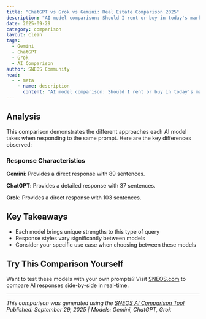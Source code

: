```yaml
---
title: "ChatGPT vs Grok vs Gemini: Real Estate Comparison 2025"
description: "AI model comparison: Should I rent or buy in today's market? Analyze current conditions and give specific advice..."
date: 2025-09-29
category: comparison
layout: Clean
tags:
  - Gemini
  - ChatGPT
  - Grok
  - AI Comparison
author: SNEOS Community
head:
  - - meta
    - name: description
      content: "AI model comparison: Should I rent or buy in today's market? Analyze current conditions and give specific advice..."
---
```


<ChatComparison
  title="ChatGPT vs Grok vs Gemini: Real Estate Comparison 2025"
  prompt="Should I rent or buy in today's market? Analyze current conditions and give specific advice"
  :responses='{
    "Gemini": "Okay, let\u0027s break down the rent vs. buy decision in today\u0027s market. It\u0027s a complex question with no one-size-fits-all answer, as it depends heavily on your individual circumstances and location.\n\n**Understanding the Current Market Conditions (as of Late October 2023):**\n\n*   **High Interest Rates:** The Federal Reserve has been aggressively raising interest rates to combat inflation. This directly impacts mortgage rates, making buying more expensive.\n*   **Elevated Home Prices (Generally):** While prices have cooled off from their peak in 2021/early 2022, they\u0027re still relatively high in many markets.  Inventory is still low in many desirable areas, keeping upward pressure on prices.\n*   **Slowing Sales:**  Rising interest rates have cooled buyer demand, leading to slower sales and longer times on the market.  This gives buyers more negotiating power in some areas.\n*   **Inflation:**  Inflation remains a concern, although it has been moderating.  This affects the cost of everything, from groceries to home repairs.\n*   **Rent Prices:** Rent prices are showing signs of cooling or even decreasing in some markets after a period of rapid increases.  However, the local situation varies greatly.\n\n**Key Factors to Consider:**\n\nBefore diving into specific advice, understand that the *right* answer depends on these factors:\n\n1.  **Your Financial Situation:**\n    *   **Income and Savings:** Can you comfortably afford a down payment, closing costs, and ongoing mortgage payments, property taxes, and insurance? Do you have an emergency fund? Lenders like to see a debt-to-income ratio of around 43% or lower.\n    *   **Credit Score:** A good credit score is crucial for securing a favorable mortgage rate.\n    *   **Job Security:** Is your employment stable? Buying a home is a long-term commitment.\n2.  **Your Location (Extremely Important):**\n    *   **Local Housing Market:**  Is it a buyer\u0027s market or a seller\u0027s market? What are the trends in home prices and rents in your specific area?  Use sites like Zillow, Redfin, Realtor.com, and local real estate agencies to research.\n    *   **Property Taxes and Insurance:** These costs vary significantly by location.\n    *   **Rental Rates:** Compare rental rates to potential mortgage payments (including taxes, insurance, and potential maintenance).\n3.  **Your Lifestyle and Goals:**\n    *   **How Long Do You Plan to Stay?** As a general rule, you need to stay in a home for at least 5-7 years to recoup the costs of buying (closing costs, real estate agent fees when you sell, etc.).\n    *   **Flexibility:** Renting offers more flexibility if you anticipate moving for a job or other reasons.\n    *   **Maintenance and Repairs:** As a homeowner, you\u0027re responsible for all maintenance and repairs, which can be costly and time-consuming.\n    *   **Personal Preferences:** Do you value homeownership and the ability to customize your living space?\n\n**Specific Advice and Analysis:**\n\nGiven the current market conditions, here\u0027s a framework for making your decision:\n\n**Scenario 1: You\u0027re in a Hot Real Estate Market (Prices Still High, Low Inventory):**\n\n*   **Renting Might Be the Better Option (For Now):** With high prices and rising interest rates, buying in a hot market can stretch your budget. Renting allows you to save money, wait for prices to potentially cool down further, and see if interest rates stabilize or decrease.  You also avoid the risk of buying at the peak of the market and seeing your home value decline.\n*   **If You\u0027re Determined to Buy:**\n    *   **Be Patient and Negotiate:** Take your time, shop around for the best mortgage rates, and don\u0027t be afraid to make offers below the asking price.  Insist on a thorough home inspection.\n    *   **Consider a Smaller Home or a Different Location:**  Be willing to compromise on size, amenities, or location to find a more affordable option.\n    *   **Look for Fixer-Uppers:** If you\u0027re handy (or willing to hire contractors), a fixer-upper can be a way to get into the market at a lower price.\n    *   **Explore Government Programs:** Look into first-time homebuyer programs that offer down payment assistance or lower interest rates.\n\n**Scenario 2: You\u0027re in a Cooling or Balanced Real Estate Market (Prices Stabilizing, Inventory Increasing):**\n\n*   **Buying Becomes More Attractive (But Still Requires Careful Consideration):** With prices stabilizing and inventory increasing, you may have more negotiating power and find better deals.  Rising rental rates can also make buying relatively more appealing.\n*   **Things to Keep in Mind:**\n    *   **Interest Rates Still Matter:** Shop around for the best mortgage rates. Even a small difference in the interest rate can save you a significant amount of money over the life of the loan.  Consider an Adjustable Rate Mortgage (ARM) carefully - they can start with a lower rate, but that rate can increase later.\n    *   **Don\u0027t Overextend Yourself:**  Just because you *can* afford a certain mortgage payment doesn\u0027t mean you *should*. Leave room in your budget for unexpected expenses and future financial goals.\n    *   **Consider the Long-Term Costs:** Factor in property taxes, insurance, maintenance, and potential repairs when calculating the total cost of homeownership.\n\n**Scenario 3:  High Rental Costs Relative to Potential Ownership:**\n\n*   **Carefully Compare Total Costs:** In some areas, rents have risen so much that the cost of renting is approaching (or even exceeding) the cost of owning, even with higher interest rates.  Do a detailed cost analysis, including all expenses associated with both renting and buying.\n*   **Consider a Condo or Townhouse:** These can be more affordable entry points into homeownership, especially if you are okay with shared walls.\n\n**Doing Your Homework (Essential Steps):**\n\n1.  **Check Your Credit Score:** Get a free copy of your credit report from AnnualCreditReport.com and address any errors or issues.\n2.  **Get Pre-Approved for a Mortgage:** This will give you a clear idea of how much you can borrow and what your interest rate will be.\n3.  **Research Local Market Conditions:**  Use online resources, talk to real estate agents, and attend open houses to get a feel for the local market.\n4.  **Create a Detailed Budget:**  Calculate all your income and expenses to determine how much you can realistically afford for housing.\n5.  **Talk to a Financial Advisor:**  A financial advisor can help you assess your overall financial situation and make informed decisions about buying or renting.\n6.  **Use Online Calculators:** There are many online rent vs. buy calculators that can help you compare the costs of each option.  Be sure to enter accurate information for your specific situation.  Here are some examples, but remember to verify their accuracy and consider them as starting points:\n    *   [NerdWallet Rent vs. Buy Calculator](https://www.nerdwallet.com/mortgages/rent-vs-buy-calculator)\n    *   [The New York Times Rent vs. Buy Calculator](https://www.nytimes.com/interactive/2014/upshot/buy-rent-calculator.html)\n    *   [Zillow Rent vs. Buy Calculator](https://www.zillow.com/rent-vs-buy-calculator/)\n\n**Key Takeaways:**\n\n*   **No Easy Answer:** The rent vs. buy decision is highly personal and depends on your unique circumstances.\n*   **Location is Paramount:**  Local market conditions play a major role in determining whether buying or renting is the better option.\n*   **Do Your Research:**  Thoroughly research the market, your finances, and your lifestyle goals before making a decision.\n*   **Be Realistic About Costs:**  Factor in all expenses associated with both renting and buying.\n*   **Don\u0027t Rush the Decision:**  Take your time, weigh your options, and make a choice that you\u0027re comfortable with.\n*   **Consider Your Risk Tolerance:** Homeownership involves more risk than renting.  Are you comfortable with the possibility of losing money if home prices decline?\n\n**In summary:**  In late 2023, with higher interest rates and elevated home prices in many areas, renting is a viable and potentially smart option for many, especially those who need flexibility or are unsure about their long-term plans.  However, if you\u0027re financially stable, plan to stay in a location for several years, and find a suitable property in a balanced market, buying can still be a worthwhile investment.  Careful analysis and due diligence are essential!\n",
    "ChatGPT": "Deciding whether to rent or buy a home depends on your personal financial situation, lifestyle, and the current real estate market conditions. As of mid-2024, here is an analysis of the key factors affecting this decision:\n\n### Current Market Conditions (2024 Mid-Year Overview)\n\n1. **Interest Rates:**\n   - Mortgage rates have somewhat stabilized but remain higher than the historically low rates seen in 2020-2021.\n   - Typical 30-year fixed mortgage rates hover around 6-7%, increasing monthly mortgage payments compared to recent years.\n\n2. **Home Prices:**\n   - Home prices have plateaued in many regions after significant growth during the pandemic.\n   - Some markets are experiencing slight price corrections, while others remain high due to supply constraints.\n\n3. **Inventory Levels:**\n   - Housing inventory remains tight in many desirable areas, limiting choices for buyers.\n   - New construction is gradually increasing but hasn\u2019t yet met overall demand.\n\n4. **Rent Prices:**\n   - Rental rates have increased substantially, driven by high demand and limited supply.\n   - In many urban and suburban areas, monthly rent is approaching or exceeding typical mortgage payments for comparable properties.\n\n5. **Economic Factors:**\n   - Inflation remains a concern, affecting household budgets.\n   - Job market is relatively stable but economic uncertainties persist.\n\n### Considerations for Your Decision\n\n#### When Buying May Make Sense:\n- **You plan to stay in the home for 5\u002B years:** Buying typically becomes more financially advantageous over the long term due to equity building and appreciation potential.\n- **You have a stable income and down payment:** A solid financial foundation, including savings for a 20% down payment (or at least 10%), and good credit helps secure better mortgage terms.\n- **You want to build equity:** Instead of paying rent to a landlord, mortgage payments contribute toward ownership.\n- **You prefer stability:** Homeownership offers control over your living space without rent hikes or lease renewals.\n- **You can handle maintenance costs:** Owning means responsibility for upkeep, repairs, property taxes, and insurance.\n\n#### When Renting May Be Better:\n- **You expect to move within a few years:** Renting offers flexibility without the transaction costs of buying and selling.\n- **You lack sufficient savings for down payment or emergency fund:** Buying without financial cushion risks strain.\n- **You want to avoid market risk:** If home prices decline, buyers can be underwater, whereas renters can relocate more easily.\n- **You prefer less responsibility:** Maintenance and repairs are typically landlord obligations.\n- **Mortgage rates are prohibitive:** Higher interest rates increase monthly payments, sometimes making renting more affordable.\n\n### Specific Advice\n\n- **Crunch Your Numbers:** Use online calculators to compare total monthly costs of renting vs. buying including mortgage, taxes, insurance, maintenance, and rent.\n- **Evaluate Local Market:** Real estate conditions vary by region; consult local market reports or realtors for trends in your area.\n- **Consider Hybrid Approaches:** Rent in a more affordable area while saving aggressively for a down payment, or buy a smaller starter home.\n- **Lock in Rates if Buying:** If you decide to buy, consider locking in mortgage rates soon as they can fluctuate.\n- **Prioritize Financial Stability:** Avoid stretching your budget to buy; affordability and emergency funds are key.\n\n### Summary\n\nGiven higher mortgage rates and elevated home prices in many markets, buying is potentially less appealing for short-term stability but still beneficial if you plan to stay put and can afford it comfortably. Renting offers flexibility and less upfront cost amid economic uncertainties but may mean higher monthly living expenses without building equity.\n\nIf you have strong finances, a plan to stay long-term, and local market conditions are favorable, buying now can be a smart investment. Otherwise, renting while preparing financially for a future purchase might be the prudent choice.\n\n---\n\nIf you provide your location, budget, and how long you plan to stay, I can offer more tailored advice.",
    "Grok": "Deciding whether to rent or buy in today\u0027s market depends on a variety of factors, including current economic conditions, your personal financial situation, lifestyle preferences, and long-term goals. Below, I\u2019ll analyze the current market conditions (as of late 2023, based on general trends and available data) and provide specific advice to help you make an informed decision. If you have specific details about your location or financial situation, I can tailor this further.\n\n---\n\n### **Current Market Conditions (General Analysis, Late 2023)**\n\n1. **Housing Prices**:  \n   - Home prices in many markets remain elevated due to lingering effects of high demand during the post-COVID housing boom, though growth has slowed in some areas.\n   - According to data from sources like the National Association of Realtors (NAR), median home prices in the U.S. are still near record highs, though appreciation rates have cooled compared to 2021-2022.\n   - In some regions, overvaluation concerns persist, with homes priced at levels that may not be sustainable if economic conditions worsen.\n\n2. **Mortgage Rates**:  \n   - Interest rates for mortgages are at their highest in over a decade, with 30-year fixed rates hovering between 6.5% and 7.5% (as of late 2023, per Freddie Mac data). This significantly increases borrowing costs compared to the 3-4% rates seen in 2020-2021.\n   - Higher rates mean larger monthly payments for the same loan amount, making buying less affordable for many.\n\n3. **Rent Trends**:  \n   - Rental prices have also risen significantly over the past few years due to high demand and limited supply, especially in urban and suburban areas. However, in some markets, rent growth is slowing as more multifamily units come online.\n   - Renting often offers more flexibility and lower upfront costs, but long-term costs can add up without the equity-building benefits of homeownership.\n\n4. **Inventory and Competition**:  \n   - Housing inventory remains relatively low in many areas, though it has improved compared to the peak shortage in 2021-2022. This still creates a seller\u2019s market in desirable locations, driving up prices and competition.\n   - Buyers may face bidding wars or need to make concessions (like waiving contingencies) in hot markets.\n\n5. **Economic Uncertainty**:  \n   - Inflation, potential recession concerns, and job market fluctuations add uncertainty. While unemployment is relatively low (around 3.8% in the U.S. as of late 2023 per Bureau of Labor Statistics), economic headwinds could impact housing demand and affordability.\n   - If a recession occurs, home prices could soften, but this is not guaranteed, especially in high-demand areas.\n\n6. **Regional Variations**:  \n   - Real estate is highly local. Markets in cities like San Francisco, New York, or Austin may behave very differently from rural areas or smaller cities. Some areas are seeing price corrections, while others remain overheated.\n\n---\n\n### **Key Factors to Consider in Your Decision**\n\n1. **Financial Situation**:\n   - **Down Payment and Savings**: Buying typically requires a significant upfront cost (3-20% of the home price for a down payment, plus closing costs). If you don\u2019t have enough saved or would deplete your emergency fund, renting may be wiser.\n   - **Debt-to-Income Ratio**: Lenders typically want this below 43%. High debt could make qualifying for a mortgage difficult or lead to higher interest rates.\n   - **Credit Score**: A good score (above 700) can secure better mortgage rates. If your score is low, work on improving it before buying.\n   - **Monthly Budget**: Compare the monthly cost of renting vs. owning (including mortgage, property taxes, insurance, and maintenance). Owning often comes with hidden costs like repairs, which can average 1-2% of the home\u2019s value annually.\n\n2. **Lifestyle and Plans**:\n   - **Mobility**: If you anticipate moving within 3-5 years (due to job changes, family plans, etc.), renting offers more flexibility. Selling a home involves transaction costs (typically 5-6% of the sale price for realtor fees and closing costs), which can negate short-term equity gains.\n   - **Stability**: If you plan to stay in one area for 7\u002B years, buying can make more sense as you build equity and potentially benefit from appreciation.\n\n3. **Market Conditions in Your Area**:\n   - Use tools like the **rent-vs-buy calculator** (e.g., from NerdWallet or Bankrate) to input local home prices, rents, and your financial details to see which is more cost-effective over time.\n   - Research local price-to-rent ratios: A high ratio (e.g., home prices are 20\u002B times annual rent) often suggests renting is more economical in the short term.\n\n4. **Long-Term Goals**:\n   - Buying can be a path to wealth-building through equity and potential appreciation, but it\u2019s not guaranteed\u2014especially in overvalued markets or during economic downturns.\n   - Renting allows you to invest money elsewhere (e.g., stocks, retirement accounts), potentially yielding better returns depending on market performance.\n\n---\n\n### **Specific Advice Based on Scenarios**\n\n1. **If You\u2019re in a High-Cost, Overheated Market** (e.g., San Francisco, Seattle, parts of Florida):\n   - **Advice**: Lean toward renting unless you have a strong financial position (large down payment, high income) and plan to stay long-term (7\u002B years). High prices and mortgage rates may lead to overpaying, and a potential correction could reduce home values in the near term.\n   - **Why**: Price-to-rent ratios in these areas often favor renting, and the risk of being \u201Chouse poor\u201D (spending too much of your income on housing) is high.\n\n2. **If You\u2019re in a More Affordable or Stabilizing Market** (e.g., parts of the Midwest, smaller cities):\n   - **Advice**: Consider buying if you can afford a down payment, have stable income, and plan to stay for at least 5-7 years. Look for homes within your budget (ideally, monthly housing costs \u003C28% of gross income) and negotiate in less competitive markets.\n   - **Why**: Lower home prices and potentially softer competition make buying more feasible, and equity buildup can outweigh renting costs over time.\n\n3. **If You\u2019re Financially Unprepared** (low savings, high debt, or unstable income):\n   - **Advice**: Rent while building your financial foundation. Focus on saving for a down payment (aim for at least 10-20% to avoid private mortgage insurance), paying down debt, and boosting your credit score.\n   - **Why**: Buying now could strain your finances, especially with high interest rates and maintenance costs. Renting gives you time to prepare without the risk of foreclosure or financial stress.\n\n4. **If You\u2019re Financially Ready but Uncertain About the Future** (e.g., potential job relocation, family changes):\n   - **Advice**: Rent for now, or look into flexible buying options (e.g., a fixer-upper you can sell easily or a condo with lower maintenance). Avoid overcommitting to a large mortgage if your plans might change in 3-5 years.\n   - **Why**: The costs of buying and selling in a short time frame often outweigh the benefits, especially with current transaction costs and interest rates.\n\n---\n\n### **Quantitative Break-Even Analysis (General Example)**\n\nLet\u2019s illustrate with a basic comparison (adjust for your local market):\n- **Home Price**: $400,000\n- **Down Payment**: 10% ($40,000)\n- **Mortgage Rate**: 7% (30-year fixed)\n- **Monthly Mortgage Payment**: ~$2,400 (including principal and interest, excluding taxes/insurance)\n- **Monthly Rent for Similar Property**: $2,000\n- **Annual Maintenance (1% of home value)**: $4,000/year (~$333/month)\n- **Property Taxes and Insurance**: ~$400/month\n- **Total Monthly Cost of Owning**: ~$3,133 vs. Renting at $2,000\n\nIn this scenario, owning costs $1,133 more per month initially. It would take significant appreciation or tax benefits to offset this, and you\u2019d need to stay in the home long enough (typically 5-7\u002B years) to break even on upfront costs. Use a rent-vs-buy calculator with your specific numbers to confirm.\n\n---\n\n### **Other Considerations**\n\n- **Tax Benefits of Owning**: Mortgage interest and property tax deductions can lower your taxable income, but with higher standard deductions since 2018, fewer people itemize. Run the numbers with a tax advisor.\n- **Appreciation Risk**: Don\u2019t bank on rapid home price growth\u2014historically, homes appreciate at about 3-5% annually long-term (per Case-Shiller Index), but local markets vary, and downturns can erase gains.\n- **Renting Flexibility**: Renting avoids the risk of being underwater on a mortgage if values drop, and you\u2019re not responsible for major repairs or property taxes.\n\n---\n\n### **Final Recommendation**\n\nGiven today\u2019s high mortgage rates and elevated home prices in many areas, **renting is often the safer and more flexible choice for most people in the short term**, especially if:\n- You\u2019re in an expensive market.\n- You can\u2019t afford a 10-20% down payment without financial strain.\n- You might move within 5 years.\n- You value flexibility over building equity.\n\nHowever, **buying may make sense if**:\n- You\u2019re in a more affordable market with stable or growing demand.\n- You can secure a mortgage with a manageable payment (\u003C28% of income).\n- You plan to stay in the home for 7\u002B years.\n- You have job stability and a solid financial cushion.\n\n**Action Steps**:\n1. Research your local market ("
  }'
  published-date="14:57"
/>

## Analysis

This comparison demonstrates the different approaches each AI model takes when responding to the same prompt. Here are the key differences observed:

### Response Characteristics

**Gemini**: Provides a direct response with 89 sentences. 

**ChatGPT**: Provides a detailed response with 37 sentences. 

**Grok**: Provides a direct response with 103 sentences. 

## Key Takeaways

- Each model brings unique strengths to this type of query
- Response styles vary significantly between models
- Consider your specific use case when choosing between these models

## Try This Comparison Yourself

Want to test these models with your own prompts? Visit [SNEOS.com](https://sneos.com) to compare AI responses side-by-side in real-time.

---

*This comparison was generated using the [SNEOS AI Comparison Tool](https://sneos.com)*
*Published: September 29, 2025 | Models: Gemini, ChatGPT, Grok*
